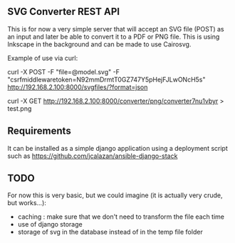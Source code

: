 SVG Converter REST API
----------------------

This is for now a very simple server that will accept an SVG file (POST) as an input and later be able to convert it
 to a PDF or PNG file. This is using Inkscape in the background and can be made to use Cairosvg.

Example of use via curl:

curl -X POST -F "file=@model.svg" -F "csrfmiddlewaretoken=N92mmDrmtT0GZ747Y5pHejFJLwONcH5s"  http://192.168.2.100:8000/svgfiles/?format=json

<That will return a file identifier>

curl -X GET  http://192.168.2.100:8000/converter/png/converter7nu1vbyr > test.png


Requirements
------------

It can be installed as a simple django application using a deployment script such as 
https://github.com/jcalazan/ansible-django-stack

 
TODO
----

For now this is very basic, but we could imagine (it is actually very crude, but works...):
- caching : make sure that we don't need to transform the file each time
- use of django storage
- storage of svg in the database instead of in the temp file folder



